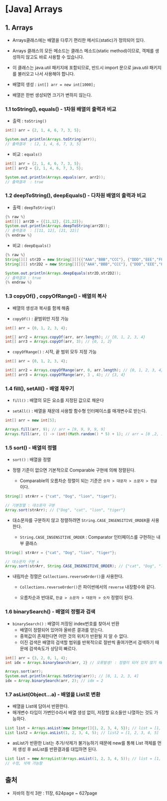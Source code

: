 # [Java] Arrays

## 1. Arrays 
- Arrays클래스에는 배열을 다루기 편리한 메서드(static)가 정의되어 있다.

- Arrays 클래스의 모든 메소드는 클래스 메소드(static method)이므로, 객체를 생성하지 않고도 바로 사용할 수 있습니다.

- 이 클래스는 java.util 패키지에 포함되므로, 반드시 import 문으로 java.util 패키지를 불러오고 나서 사용해야 합니다.

- 배열의 생성 : `int[] arr = new int[1000];`

- 배열은 한번 생성되면 크기가 변하지 않는다.

### 1.1 toString(), equals()  - 1차원 배열의 출력과 비교

- 출력 : `toString()`

```java
int[] arr = {2, 1, 4, 6, 7, 3, 5};

System.out.println(Arrays.toString(arr));
// 출력결과  : [2, 1, 4, 6, 7, 3, 5]
```

- 비교 : `equals()`

```java
int[] arr = {2, 1, 4, 6, 7, 3, 5};
int[] arr2 = {2, 1, 4, 6, 7, 3, 5};

System.out.println(Arrays.equals(arr, arr2));
// 출력결과  : true
```

### 1.2 deepToString(), deepEquals() - 다차원 배열의 출력과 비교

- 출력 : `deepToString()`

```java
{% raw %}
int[][] arr2D = {{11,12}, {21,22}};
System.out.println(Arrays.deepToString(arr2D));
// 출력결과  : [[11, 12], [21, 22]]
{% endraw %}
```

- 비교 : `deepEquals()`

```java
{% raw %}
String[][] str2D = new String[][]{{"AAA","BBB","CCC"}, {"DDD","EEE","FFF"}};
String[][] str2D2 = new String[][]{{"AAA","BBB","CCC"}, {"DDD","EEE","FFF"}};

System.out.println(Arrays.deepEquals(str2D,str2D2)); 
// 출력결과 : true
{% endraw %}
```

### 1.3 copyOf() , copyOfRange() - 배열의 복사
- 배열의 생성과 복사를 함께 해줌

- `copyOf()` : 끝범위만 지정 가능 

```java
int[] arr = {0, 1, 2, 3, 4};

int[] arr2 = Arrays.copyOf(arr, arr.length); // {0, 1, 2, 3, 4}
int[] arr3 = Arrays.copyOf(arr, 3); // {0, 1, 2}
```

- `copyOfRange()` : 시작, 끝 범위 모두 지정 가능

```java
int[] arr = {0, 1, 2, 3, 4};

int[] arr2 = Arrays.copyOfRange(arr, 0, arr.length); // {0, 1, 2, 3, 4}
int[] arr3 = Arrays.copyOfRange(arr, 3 , 4); // {3, 4}
```

### 1.4 fill(), setAll() - 배열 채우기
- `fill()` : 배열의 모든 요소를 지정된 값으로 채운다 

- `setAll()` : 배열을 채운데 사용할 함수형 인터페이스를 매개변수로 받는다. 

```java
int[] arr = new int[5];

Arrays.fill(arr, 9); // arr = [9, 9, 9, 9, 9]
Arrays.fill(arr, () -> (int)(Math.random() * 5) + 1); // arr = [0 ,2, 1, 4, 4]
```

### 1.5 sort() - 배열의 정렬

- `sort()` : 배열을 정렬

- 정렬 기준이 없으면 기본적으로 Comparable 구현에 의해 정렬된다.

  - Comparable의 오름차순 정렬이 되는 기준은 `숫자 > 대문자 > 소문자 > 한글` 이다.


```java
String[] strArr = {"cat", "Dog", "lion", "tiger"};

// 기본정렬 : 대소문자 구분
Array.sort(strArr); // {"Dog", "cat", "lion", "tiger"}
```
  
- 대소문자를 구분하지 않고 정렬하려면 `String.CASE_INSENSITIVE_ORDER`을 사용한다.

  - `String.CASE_INSENSITIVE_ORDER` : Comparator 인터페이스를 구현하는 내부 클래스 


```java
String[] strArr = {"cat", "Dog", "lion", "tiger"};

// 대소문자 구분 x
Array.sort(strArr, String.CASE_INSENSITIVE_ORDER); // {"cat", "Dog", "lion", "tiger"}
```


- 내림차순 정렬은 `Collections.reverseOrder()`을 사용한다.

  - `Collections.reverseOrder()`은 파이썬에서의 `reverse` 내장함수와 같다.

  - 오름차순과 반대로, `한글 > 소문자 > 대문자 > 숫자` 정렬이 된다. 


### 1.6 binarySearch() - 배열의 정렬과 검색

- `binarySearch()` : 배열이 저장된 index번호를 찾아서 반환
  - 배열이 정렬되어 있어야 올바른 결과를 얻는다.
  - 중복값이 존재한다면 어떤 것의 위치가 반환될 지 알 수 없다.
  - 이진 검색은 배열의 검색할 범위를 반복적으로 절반씩 줄여가면서 검색하기 때문에 검색속도가 상당히 빠르다.
  
```java
int[] arr = {3, 2, 0, 1, 4};
int idx = Arrays.binarySearch(arr, 2} // 오류발생! : 정렬이 되어 있지 않기 때문

Arrays.sort(arr);
System.out.println(Arrays.toString(arr)); // [0, 1, 2, 3, 4]
idx = Array.binarySearch(arr, 2); // idx = 2
```

### 1.7 asList(Object...a) - 배열을 List로 변환
- 배열을 List에 담아서 반환한다.
- 매개변수 타입이 가변인수라서 배열 생성 없이, 저장할 요소들만 나열하는 것도 가능하다.

```java
List list = Arrays.asList(new Integer[]{1, 2, 3, 4, 5}); // list = [1, 2, 3, 4, 5]
List list2 = Arrays.asList(1, 2, 3, 4, 5); // list2 = [1, 2, 3, 4, 5]
```

- asList가 반환한 List는 추가/삭제가 불가능하기 때문에 new를 통해 List 객체를 먼저 생성 후 asList를 반환결과를 대입하면 된다.

```java
List list = new ArrayList(Arrays.asList(1, 2, 3, 4, 5)); // list = [1, 2, 3, 4, 5]
// 수정, 삭제 가능함
```


## 출처
- 자바의 정석 3판 : 11장, 624page ~ 627page
